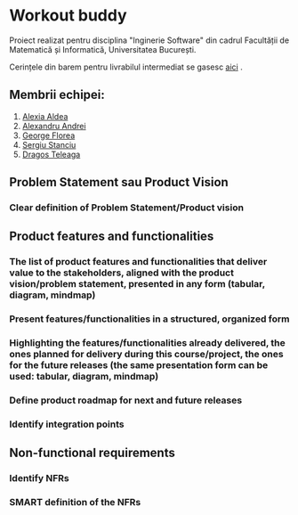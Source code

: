 # Workout buddy

Proiect realizat pentru disciplina "Inginerie Software" din cadrul Facultății de Matematică și Informatică, Universitatea București.

Cerințele din barem pentru livrabilul intermediat se gasesc [aici](https://tinyurl.com/f7u3a3v3) .

## Membrii echipei:

1. [Alexia Aldea](https://github.com/allee15)
2. [Alexandru Andrei]()
3. [George Florea](https://github.com/jovialjoker)
4. [Sergiu Stanciu](https://github.com/Sergiu44)
5. [Dragos Teleaga](https://github.com/dragosteleaga)


## Problem Statement sau Product Vision
### Clear definition of Problem Statement/Product vision


## Product features and functionalities
### The list of product features and functionalities that deliver value to the stakeholders, aligned with the product vision/problem statement, presented in any form (tabular, diagram, mindmap)
### Present features/functionalities in a structured, organized form
### Highlighting the features/functionalities already delivered, the ones planned for delivery during this course/project, the ones for the future releases (the same presentation form can be used: tabular, diagram, mindmap)
### Define product roadmap for next and future releases
### Identify integration points

## Non-functional requirements
### Identify NFRs
### SMART definition of the NFRs

